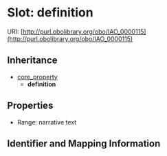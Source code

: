 # Slot: definition

URI: [http://purl.obolibrary.org/obo/IAO_0000115](http://purl.obolibrary.org/obo/IAO_0000115)




## Inheritance

* [core_property](core_property.md)
    * **definition**



## Properties

 * Range: narrative text



## Identifier and Mapping Information





